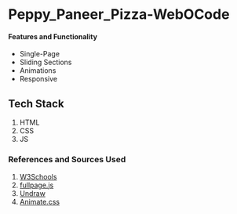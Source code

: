 # Peppy_Paneer_Pizza-WebOCode

#### Features and Functionality
- Single-Page
- Sliding Sections
- Animations
- Responsive
## Tech Stack

1. HTML
2. CSS
3. JS

### References and Sources Used

1. [W3Schools]()
2. [fullpage.js](https://alvarotrigo.com/fullPage/)
3. [Undraw](https://undraw.co)
4. [Animate.css](https://animate.style/)